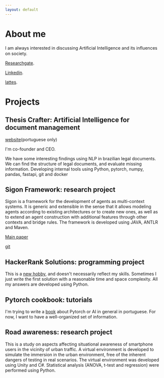 ```yaml
---
layout: default
---
```


# About me


I am always interested in discussing Artiﬁcial Intelligence and its inﬂuences on society.

[Researchgate](https://www.researchgate.net/profile/Thiago-Gelaim).

[Linkedin](https://www.linkedin.com/in/gelaim/).

[lattes](http://lattes.cnpq.br/8149102296681094).

# Projects


## Thesis Crafter: Artificial Intelligence for document management

[website](https://www.thesiscrafter.com/)(portuguese only)

I'm co-founder and CEO.

We have some interesting findings using NLP in brazilian legal documents.
We can find the structure of legal documents, and evaluate missing information.
Developing internal tools using Python, pytorch, numpy, pandas, fastapi, git and docker

## Sigon Framework: research project

Sigon is a framework for the development of agents as multi-context systems. It is generic and extensible in the sense that it allows modeling agents according to existing architectures or to create new ones, as well as to extend an agent construction with additional features through other contexts and bridge rules.
The framework is developed using JAVA, ANTLR and Maven.

[Main paper](https://www.sciencedirect.com/science/article/abs/pii/S0957417418307000) 

[git](https://github.com/sigon-lang/sigon-lang)

## HackerRank Solutions: programming project

This is a [new hobby](https://github.com/gelaim/HackerRank), and doesn't necessarily reflect my skills. Sometimes I just write the first solution with a reasonable time and space complexity. 
All my answers are developed using Python.

## Pytorch cookbook: tutorials

I'm trying to write a [book](https://github.com/gelaim/pytorch-cookbook) about Pytorch or AI in general in portuguese. 
For now, I want to have a well-organized set of information.


## Road awareness: research project

This is a study on aspects affecting situational awareness of smartphone users in the vicinity of urban traffic.
A virtual environment is developed to simulate the immersion in the urban environment, 
free of the inherent dangers of testing in real scenarios.
The virtual environment was developed using Unity and C#.
Statistical analysis (ANOVA, t-test and regression) were performed using Python.

